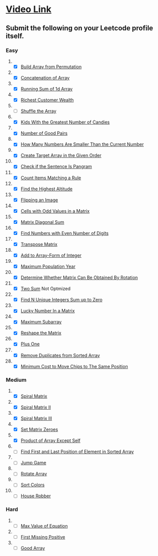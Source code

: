 # [Video Link](https://youtu.be/n60Dn0UsbEk)

## Submit the following on your Leetcode profile itself.

### Easy
1.  - [x] [Build Array from Permutation](https://leetcode.com/problems/build-array-from-permutation/)
2.  - [x] [Concatenation of Array](https://leetcode.com/problems/concatenation-of-array/)
3.  - [x] [Running Sum of 1d Array](https://leetcode.com/problems/running-sum-of-1d-array/)
4.  - [x] [Richest Customer Wealth](https://leetcode.com/problems/richest-customer-wealth/)
5.  - [ ] [Shuffle the Array](https://leetcode.com/problems/shuffle-the-array/)
6.  - [x] [Kids With the Greatest Number of Candies](https://leetcode.com/problems/kids-with-the-greatest-number-of-candies/)
7.  - [x] [Number of Good Pairs](https://leetcode.com/problems/number-of-good-pairs/)
8.  - [x] [How Many Numbers Are Smaller Than the Current Number](https://leetcode.com/problems/how-many-numbers-are-smaller-than-the-current-number/)
9.  - [x] [Create Target Array in the Given Order](https://leetcode.com/problems/create-target-array-in-the-given-order/)
10.  - [x] [Check if the Sentence Is Pangram](https://leetcode.com/problems/check-if-the-sentence-is-pangram/)
11.  - [x] [Count Items Matching a Rule](https://leetcode.com/problems/count-items-matching-a-rule/)
12.  - [x] [Find the Highest Altitude](https://leetcode.com/problems/find-the-highest-altitude/)
13.  - [x] [Flipping an Image](https://leetcode.com/problems/flipping-an-image/)
14.  - [x] [Cells with Odd Values in a Matrix](https://leetcode.com/problems/cells-with-odd-values-in-a-matrix/)
15.  - [x] [Matrix Diagonal Sum](https://leetcode.com/problems/matrix-diagonal-sum/)
16.  - [x] [Find Numbers with Even Number of Digits](https://leetcode.com/problems/find-numbers-with-even-number-of-digits/)
17.  - [x] [Transpose Matrix](https://leetcode.com/problems/transpose-matrix/)
18.  - [x] [Add to Array-Form of Integer](https://leetcode.com/problems/add-to-array-form-of-integer/)
19.  - [x] [Maximum Population Year](https://leetcode.com/problems/maximum-population-year/)
20.  - [x] [Determine Whether Matrix Can Be Obtained By Rotation](https://leetcode.com/problems/determine-whether-matrix-can-be-obtained-by-rotation/)
21.  - [x] [Two Sum](https://leetcode.com/problems/two-sum/) Not Optmized
22.  - [x] [Find N Unique Integers Sum up to Zero](https://leetcode.com/problems/find-n-unique-integers-sum-up-to-zero/)
23.  - [x] [Lucky Number In a Matrix](https://leetcode.com/problems/lucky-numbers-in-a-matrix/)
24.  - [x] [Maximum Subarray](https://leetcode.com/problems/maximum-subarray/)
25.  - [x] [Reshape the Matrix](https://leetcode.com/problems/reshape-the-matrix/)
26.  - [x] [Plus One](https://leetcode.com/problems/plus-one/)
27.  - [x] [Remove Duplicates from Sorted Array](https://leetcode.com/problems/remove-duplicates-from-sorted-array/)
28.  - [x] [Minimum Cost to Move Chips to The Same Position](https://leetcode.com/problems/minimum-cost-to-move-chips-to-the-same-position/)

### Medium
1.  - [x] [Spiral Matrix](https://leetcode.com/problems/spiral-matrix/)
2.  - [x] [Spiral Matrix II](https://leetcode.com/problems/spiral-matrix-ii/)
3.  - [x] [Spiral Matrix III](https://leetcode.com/problems/spiral-matrix-iii/)
4.  - [x] [Set Matrix Zeroes](https://leetcode.com/problems/set-matrix-zeroes/)
5.  - [x] [Product of Array Except Self](https://leetcode.com/problems/product-of-array-except-self/)
6.  - [ ] [Find First and Last Position of Element in Sorted Array](https://leetcode.com/problems/find-first-and-last-position-of-element-in-sorted-array/)
7.  - [ ] [Jump Game](https://leetcode.com/problems/jump-game/)
8.  - [ ] [Rotate Array](https://leetcode.com/problems/rotate-array/)
9.  - [ ] [Sort Colors](https://leetcode.com/problems/sort-colors/)
10.  - [ ] [House Robber](https://leetcode.com/problems/house-robber/)

### Hard
1.  - [ ] [Max Value of Equation](https://leetcode.com/problems/max-value-of-equation/)
2.  - [ ] [First Missing Positive](https://leetcode.com/problems/first-missing-positive/)
3.  - [ ] [Good Array](https://leetcode.com/problems/check-if-it-is-a-good-array/)
